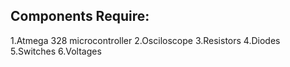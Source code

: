 ## Components Require:
1.Atmega 328 microcontroller
2.Osciloscope
3.Resistors
4.Diodes
5.Switches
6.Voltages
